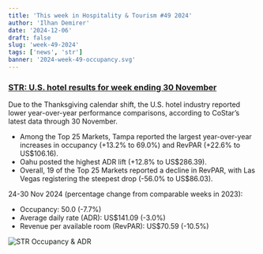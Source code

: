 ```yaml
---
title: 'This week in Hospitality & Tourism #49 2024'
author: 'Ilhan Demirer'
date: '2024-12-06'
draft: false
slug: 'week-49-2024'
tags: ['news', 'str']
banner: '2024-week-49-occupancy.svg'
---
```


### [STR: U.S. hotel results for week ending 30 November](https://str.com/press-release/us-hotel-results-week-ending-30-november)

Due to the Thanksgiving calendar shift, the U.S. hotel industry reported lower year-over-year performance comparisons, according to CoStar’s latest data through 30 November.

- Among the Top 25 Markets, Tampa reported the largest year-over-year increases in occupancy (+13.2% to 69.0%) and RevPAR (+22.6% to US$106.16).
- Oahu posted the highest ADR lift (+12.8% to US$286.39).
- Overall, 19 of the Top 25 Markets reported a decline in RevPAR, with Las Vegas registering the steepest drop (-56.0% to US$86.03).

24-30 Nov 2024 (percentage change from comparable weeks in 2023):

- Occupancy: 50.0 (-7.7%)
- Average daily rate (ADR): US$141.09 (-3.0%)
- Revenue per available room (RevPAR): US$70.59 (-10.5%)

![STR Occupancy & ADR](/images/blogimages/2024-week-49-occupancy.svg)
